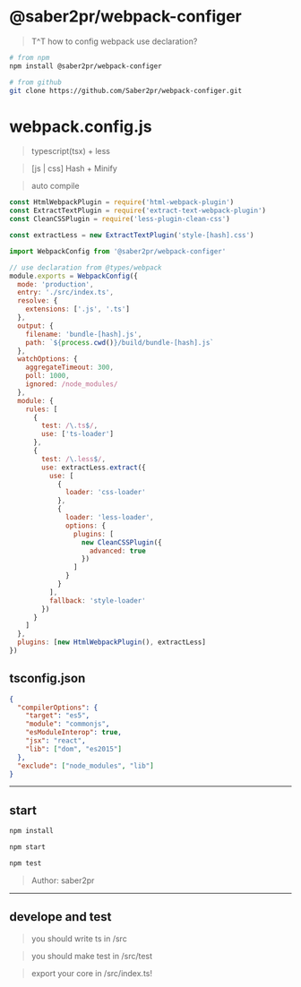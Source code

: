 # @saber2pr/webpack-configer

> T^T how to config webpack use declaration?

```bash
# from npm
npm install @saber2pr/webpack-configer

# from github
git clone https://github.com/Saber2pr/webpack-configer.git
```

# webpack.config.js

> typescript(tsx) + less

> [js | css] Hash + Minify

> auto compile

```js
const HtmlWebpackPlugin = require('html-webpack-plugin')
const ExtractTextPlugin = require('extract-text-webpack-plugin')
const CleanCSSPlugin = require('less-plugin-clean-css')

const extractLess = new ExtractTextPlugin('style-[hash].css')

import WebpackConfig from '@saber2pr/webpack-configer'

// use declaration from @types/webpack
module.exports = WebpackConfig({
  mode: 'production',
  entry: './src/index.ts',
  resolve: {
    extensions: ['.js', '.ts']
  },
  output: {
    filename: 'bundle-[hash].js',
    path: `${process.cwd()}/build/bundle-[hash].js`
  },
  watchOptions: {
    aggregateTimeout: 300,
    poll: 1000,
    ignored: /node_modules/
  },
  module: {
    rules: [
      {
        test: /\.ts$/,
        use: ['ts-loader']
      },
      {
        test: /\.less$/,
        use: extractLess.extract({
          use: [
            {
              loader: 'css-loader'
            },
            {
              loader: 'less-loader',
              options: {
                plugins: [
                  new CleanCSSPlugin({
                    advanced: true
                  })
                ]
              }
            }
          ],
          fallback: 'style-loader'
        })
      }
    ]
  },
  plugins: [new HtmlWebpackPlugin(), extractLess]
})
```

## tsconfig.json

```json
{
  "compilerOptions": {
    "target": "es5",
    "module": "commonjs",
    "esModuleInterop": true,
    "jsx": "react",
    "lib": ["dom", "es2015"]
  },
  "exclude": ["node_modules", "lib"]
}
```

---

## start

```bash
npm install
```

```bash
npm start

npm test
```

> Author: saber2pr

---

## develope and test

> you should write ts in /src

> you should make test in /src/test

> export your core in /src/index.ts!
